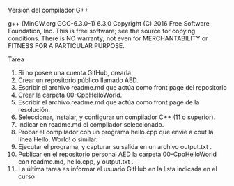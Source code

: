 Versión del compilador G++

g++ (MinGW.org GCC-6.3.0-1) 6.3.0
Copyright (C) 2016 Free Software Foundation, Inc.
This is free software; see the source for copying conditions.  There is NO
warranty; not even for MERCHANTABILITY or FITNESS FOR A PARTICULAR PURPOSE.


Tarea

1.  Si no posee una cuenta GitHub, crearla.
2.  Crear un repositorio público llamado AED.
3.  Escribir el archivo readme.md que actúa como front page del repositorio
4.  Crear la carpeta 00-CppHelloWorld.
5.  Escribir el archivo readme.md que actúa como front page de la resolución.
6.  Seleccionar, instalar, y configurar un compilador C++ (11 o superior).
7.  Indicar en readme.md el compilador seleccionado.
8.  Probar el compilador con un programa hello.cpp que envíe a cout la línea Hello, World! o similar.
9.  Ejecutar el programa, y capturar su salida en un archivo output.txt .
10. Publicar en el repositorio personal AED la carpeta 00-CppHelloWorld con readme.md, hello.cpp, y output.txt .
11. La última tarea es informar el usuario GitHub en la lista indicada en el curso
